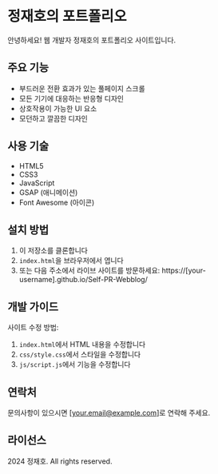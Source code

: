 # 정재호의 포트폴리오

안녕하세요! 웹 개발자 정재호의 포트폴리오 사이트입니다.

## 주요 기능

- 부드러운 전환 효과가 있는 풀페이지 스크롤
- 모든 기기에 대응하는 반응형 디자인
- 상호작용이 가능한 UI 요소
- 모던하고 깔끔한 디자인

## 사용 기술

- HTML5
- CSS3
- JavaScript
- GSAP (애니메이션)
- Font Awesome (아이콘)

## 설치 방법

1. 이 저장소를 클론합니다
2. `index.html`을 브라우저에서 엽니다
3. 또는 다음 주소에서 라이브 사이트를 방문하세요: https://[your-username].github.io/Self-PR-Webblog/

## 개발 가이드

사이트 수정 방법:

1. `index.html`에서 HTML 내용을 수정합니다
2. `css/style.css`에서 스타일을 수정합니다
3. `js/script.js`에서 기능을 수정합니다

## 연락처

문의사항이 있으시면 [your.email@example.com]로 연락해 주세요.

## 라이선스

 2024 정재호. All rights reserved.